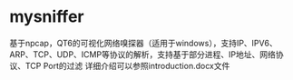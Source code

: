 # mysniffer
基于npcap，QT6的可视化网络嗅探器（适用于windows），支持IP、IPV6、ARP、TCP、UDP、ICMP等协议的解析，支持基于部分进程、IP地址、网络协议、TCP Port的过滤
详细介绍可以参照introduction.docx文件
